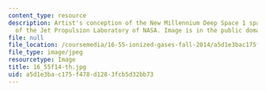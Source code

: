 ```yaml
---
content_type: resource
description: Artist's conception of the New Millennium Deep Space 1 spacecraft. Courtesy
  of the Jet Propulsion Laboratory of NASA. Image is in the public domain.
file: null
file_location: /coursemedia/16-55-ionized-gases-fall-2014/a5d1e3bac175f478d1283fcb5d32bb73_16_55f14-th.jpg
file_type: image/jpeg
resourcetype: Image
title: 16_55f14-th.jpg
uid: a5d1e3ba-c175-f478-d128-3fcb5d32bb73
---
```

